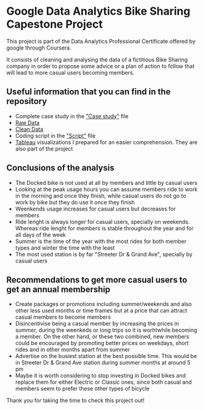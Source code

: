 # Google Data Analytics Bike Sharing Capestone Project

This project is part of the Data Analytics Professional Certificate offered by google through Coursera.

It consists of cleaning and analysing the data of a fictitious Bike Sharing company in order to propose some advice or a plan of action to follow that will lead to more casual users becoming members. 

## Useful information that you can find in the repository

  - Complete case study in the ["Case study"](https://github.com/JavierRodriguezRoldan/Google-Bike-Sharing-Project/blob/main/Case%20Study.docx) file 
  - [Raw Data](https://1drv.ms/u/s!Avxa0UVAVksUo0oojD0XPe3cBBKr?e=70Jajd)
  - [Clean Data](https://1drv.ms/u/s!Avxa0UVAVksUo0mG-2cNfWLdonH7?e=gr0E2g)
  - Coding script in the ["Script"](https://github.com/JavierRodriguezRoldan/Google-Bike-Sharing-Project/blob/main/Script.R) file
  - [Tableau](https://public.tableau.com/app/profile/javier.rodr.guez4328/viz/GoogleBikeSharingProject/Hourdayandmonth) visualizations I prepared for an easier comprehension. They are also part of the project
  
## Conclusions of the analysis

  - The Docked bike is not used at all by members and little by casual users
  - Looking at the peak usage hours you can assume members ride to work in the morning and once they finish, while casual users do not go to work by bike but they do use it once they finish
  - Weenkends usage increases for casual users but decreases for members
  - Ride lenght is always longer for casual users, specially on weekends. Whereas ride lenght for members is stable throughout the year and for all days of the week
  - Summer is the time of the year with the most rides for both member types and winter the time with the least  
  - The most used station is by far "Streeter Dr & Grand Ave", specially by casual users
  
## Recommendations to get more casual users to get an annual membership

  - Create packages or promotions including summer/weekends and also other less used months or time frames but at a price that can attract casual members to become members 
  - Disincentivise being a casual member by increasing the prices in summer, during the weenkeds or long trips so it is worhtwhile becoming a member. On the other hand, or these two combined, new members could be encouraged by promoting better prices on weekdays, short rides and in other months apart from summer
  - Advertise on the busiest station at the best possible time. This would be in Streeter Dr & Grand Ave station during summer months at around 5 pm
  - Maybe it is worth considering to stop investing in Docked bikes and replace them for either Electric or Classic ones, since both casual and members seem to prefer these other types of bicycle

Thank you for taking the time to check this project out! 
